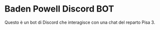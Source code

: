 # Baden Powell Discord BOT
Questo è un bot di Discord che interagisce con una chat del reparto Pisa 3.
